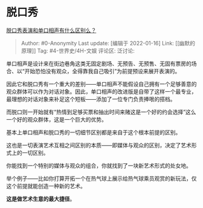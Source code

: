 # 脱口秀
[脱口秀表演和单口相声有什么区别么？](https://www.zhihu.com/question/422258044/answer/1496855559)

> Author: #0-Anonymity
> Last update: [编辑于 2022-01-16]
> Link: [[幽默的原理]]
> Tag: #4-世界史/4H-文娱
> 评论区:
> 泛讨论:

单口相声是设计来在街边巷角这类无固定剧场、无预告、无预售、无固有票房的场合、以“开始恐怕没有观众，全得靠我自己吸引”为前提预设来展开表演的。

因此它和脱口秀有一个重大的差别——单口相声不能假设自己拥有一个足够善意的观众群体可以作为对话对象。因此，单口相声的改进版是自带了这样一个最专业，最理想的对话对象来补足这个短板——添加了一位专门负责捧哏的搭档。

而脱口则一开始就有“热情到足够买票和抽出时间来赌这是一个好的约会选择”这么一个好的观众群体，这是一个巨大的优势。

基本上单口相声和脱口秀的一切细节区别都是来自于这个根本前提的区别。

这也是一切表演艺术互相之间区别的本质——即媒体与观众的区别，决定了艺术形式上的一切区别。

你能找到一个特别的媒体与观众的组合，你就找到了一块新艺术形式的处女地。

举个例子——比如你打算开拓一个在热气球上展示给热气球乘员观赏的新玩法，仅这个前提就能创造一种新的艺术。

**这是做艺术生意的最大捷径**。

